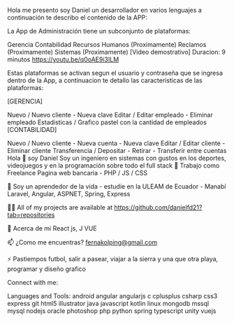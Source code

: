 Hola me presento soy Daniel un desarrollador en varios lenguajes a continuación te describo el contenido de la APP:

La App de Administración tiene un subconjunto de plataformas:

Gerencia
Contabilidad
Recursos Humanos (Proximamente)
Reclamos (Proximamente)
Sistemas (Proximamente)
[Video demostrativo] Duracion: 9 minutos https://youtu.be/q0oAE9i3ILM 

Estas plataformas se activan segun el usuario y contraseña que se ingresa dentro de la App, a continuacion te detallo las caracteristicas de las plataformas:

[GERENCIA]

Nuevo / Nuevo cliente - Nueva clave
Editar / Editar empleado - Eliminar empleado
Estadisticas / Grafico pastel con la cantidad de empleados
[CONTABILIDAD]

Nuevo / Nuevo cliente - Nueva cuenta - Nueva clave
Editar / Editar cliente - Eliminar cliente
Transferencia / Depositar - Retirar - Transferir entre cuentas
Hola 👋 soy Daniel
Soy un ingeniero en sistemas con gustos en los deportes, videojuegos y en la programación sobre todo el full stack
🔭 Trabajo como Freelance Pagina web bancaria - PHP / JS / CSS

🌱 Soy un aprendedor de la vida - estudie en la ULEAM de Ecuador - Manabí Laravel, Angular, ASPNET, Spring, Express

👨‍💻 All of my projects are available at https://github.com/danielfd21?tab=repositories

💬 Acerca de mi React js, J VUE

📫 ¿Como me encuentras? fernakolping@gmail.com

⚡ Pastiempos futbol, salir a pasear, viajar a la sierra y una que otra playa, programar y diseño grafico

Connect with me:

Languages and Tools:
android angular angularjs c cplusplus csharp css3 express git html5 illustrator java javascript kotlin linux mongodb mssql mysql nodejs oracle photoshop php python spring typescript unity vuejs
